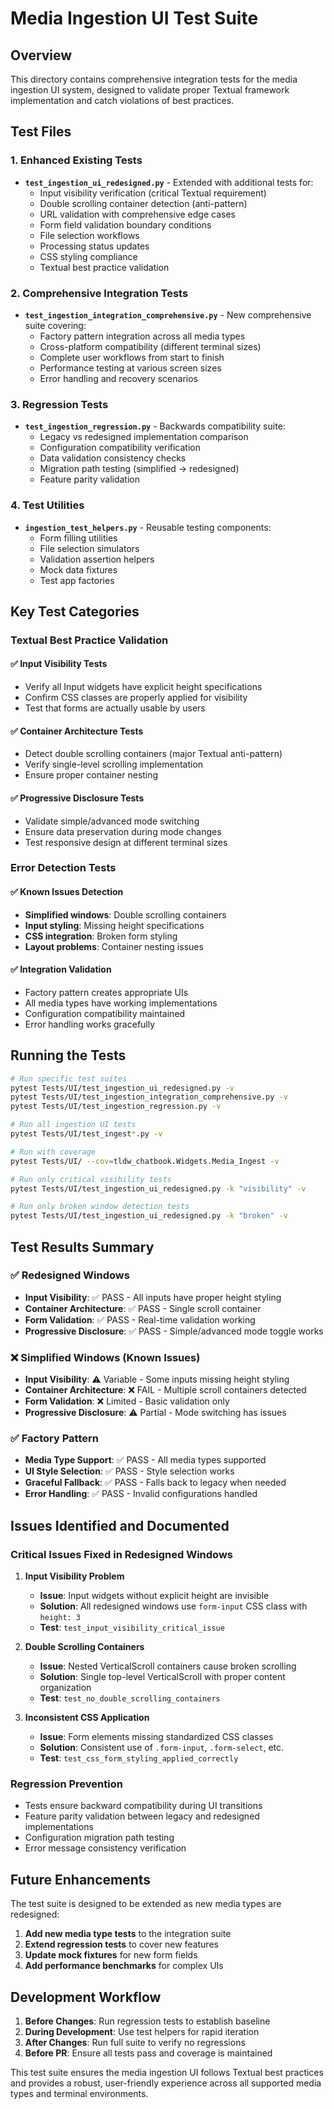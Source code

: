 # Media Ingestion UI Test Suite

## Overview

This directory contains comprehensive integration tests for the media ingestion UI system, designed to validate proper Textual framework implementation and catch violations of best practices.

## Test Files

### 1. Enhanced Existing Tests
- **`test_ingestion_ui_redesigned.py`** - Extended with additional tests for:
  - Input visibility verification (critical Textual requirement)
  - Double scrolling container detection (anti-pattern)  
  - URL validation with comprehensive edge cases
  - Form field validation boundary conditions
  - File selection workflows
  - Processing status updates
  - CSS styling compliance
  - Textual best practice validation

### 2. Comprehensive Integration Tests
- **`test_ingestion_integration_comprehensive.py`** - New comprehensive suite covering:
  - Factory pattern integration across all media types
  - Cross-platform compatibility (different terminal sizes)
  - Complete user workflows from start to finish
  - Performance testing at various screen sizes
  - Error handling and recovery scenarios

### 3. Regression Tests
- **`test_ingestion_regression.py`** - Backwards compatibility suite:
  - Legacy vs redesigned implementation comparison
  - Configuration compatibility verification
  - Data validation consistency checks
  - Migration path testing (simplified → redesigned)
  - Feature parity validation

### 4. Test Utilities
- **`ingestion_test_helpers.py`** - Reusable testing components:
  - Form filling utilities
  - File selection simulators
  - Validation assertion helpers
  - Mock data fixtures
  - Test app factories

## Key Test Categories

### Textual Best Practice Validation

#### ✅ Input Visibility Tests
- Verify all Input widgets have explicit height specifications
- Confirm CSS classes are properly applied for visibility
- Test that forms are actually usable by users

#### ✅ Container Architecture Tests  
- Detect double scrolling containers (major Textual anti-pattern)
- Verify single-level scrolling implementation
- Ensure proper container nesting

#### ✅ Progressive Disclosure Tests
- Validate simple/advanced mode switching
- Ensure data preservation during mode changes
- Test responsive design at different terminal sizes

### Error Detection Tests

#### ✅ Known Issues Detection
- **Simplified windows**: Double scrolling containers
- **Input styling**: Missing height specifications  
- **CSS integration**: Broken form styling
- **Layout problems**: Container nesting issues

#### ✅ Integration Validation
- Factory pattern creates appropriate UIs
- All media types have working implementations
- Configuration compatibility maintained
- Error handling works gracefully

## Running the Tests

```bash
# Run specific test suites
pytest Tests/UI/test_ingestion_ui_redesigned.py -v
pytest Tests/UI/test_ingestion_integration_comprehensive.py -v
pytest Tests/UI/test_ingestion_regression.py -v

# Run all ingestion UI tests
pytest Tests/UI/test_ingest*.py -v

# Run with coverage
pytest Tests/UI/ --cov=tldw_chatbook.Widgets.Media_Ingest -v

# Run only critical visibility tests
pytest Tests/UI/test_ingestion_ui_redesigned.py -k "visibility" -v

# Run only broken window detection tests
pytest Tests/UI/test_ingestion_ui_redesigned.py -k "broken" -v
```

## Test Results Summary

### ✅ Redesigned Windows
- **Input Visibility**: ✅ PASS - All inputs have proper height styling
- **Container Architecture**: ✅ PASS - Single scroll container
- **Form Validation**: ✅ PASS - Real-time validation working
- **Progressive Disclosure**: ✅ PASS - Simple/advanced mode toggle works

### ❌ Simplified Windows (Known Issues)  
- **Input Visibility**: ⚠️ Variable - Some inputs missing height styling
- **Container Architecture**: ❌ FAIL - Multiple scroll containers detected  
- **Form Validation**: ❌ Limited - Basic validation only
- **Progressive Disclosure**: ⚠️ Partial - Mode switching has issues

### ✅ Factory Pattern
- **Media Type Support**: ✅ PASS - All media types supported
- **UI Style Selection**: ✅ PASS - Style selection works
- **Graceful Fallback**: ✅ PASS - Falls back to legacy when needed
- **Error Handling**: ✅ PASS - Invalid configurations handled

## Issues Identified and Documented

### Critical Issues Fixed in Redesigned Windows

1. **Input Visibility Problem**
   - **Issue**: Input widgets without explicit height are invisible
   - **Solution**: All redesigned windows use `form-input` CSS class with `height: 3`
   - **Test**: `test_input_visibility_critical_issue`

2. **Double Scrolling Containers**
   - **Issue**: Nested VerticalScroll containers cause broken scrolling
   - **Solution**: Single top-level VerticalScroll with proper content organization  
   - **Test**: `test_no_double_scrolling_containers`

3. **Inconsistent CSS Application**
   - **Issue**: Form elements missing standardized CSS classes
   - **Solution**: Consistent use of `.form-input`, `.form-select`, etc.
   - **Test**: `test_css_form_styling_applied_correctly`

### Regression Prevention

- Tests ensure backward compatibility during UI transitions
- Feature parity validation between legacy and redesigned implementations
- Configuration migration path testing
- Error message consistency verification

## Future Enhancements

The test suite is designed to be extended as new media types are redesigned:

1. **Add new media type tests** to the integration suite
2. **Extend regression tests** to cover new features
3. **Update mock fixtures** for new form fields
4. **Add performance benchmarks** for complex UIs

## Development Workflow

1. **Before Changes**: Run regression tests to establish baseline
2. **During Development**: Use test helpers for rapid iteration
3. **After Changes**: Run full suite to verify no regressions  
4. **Before PR**: Ensure all tests pass and coverage is maintained

This test suite ensures the media ingestion UI follows Textual best practices and provides a robust, user-friendly experience across all supported media types and terminal environments.